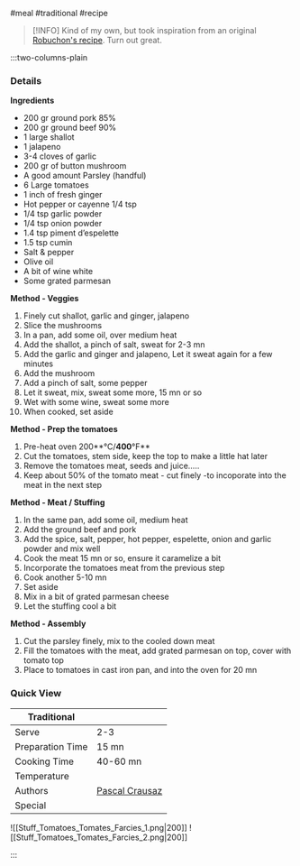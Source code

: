 #meal #traditional #recipe

> [!INFO]
> Kind of my own, but took inspiration from an original [Robuchon's recipe](https://books.google.com/books?id=cnd4RE4LecoC). Turn out great.

:::two-columns-plain

### Details
**Ingredients**

- 200 gr ground pork 85%
- 200 gr ground beef 90%
- 1 large shallot
- 1 jalapeno
- 3-4 cloves of garlic
- 200 gr of button mushroom
- A good amount Parsley (handful)
- 6 Large tomatoes
- 1 inch of fresh ginger
- Hot pepper or cayenne 1/4 tsp
- 1/4 tsp garlic powder
- 1/4 tsp onion powder
- 1.4 tsp piment d’espelette
- 1.5 tsp cumin
- Salt & pepper
- Olive oil
- A bit of wine white
- Some grated parmesan


**Method - Veggies**

1. Finely cut shallot, garlic and ginger, jalapeno
2. Slice the mushrooms
3. In a pan, add some oil, over medium heat
4. Add the shallot, a pinch of salt, sweat for 2-3 mn
5. Add the garlic and ginger and jalapeno, Let it sweat again for a few minutes
6. Add the mushroom
7. Add a pinch of salt, some pepper
8. Let it sweat, mix, sweat some more, 15 mn or so
9. Wet with some wine, sweat some more
10. When cooked, set aside

  


**Method - Prep the tomatoes**

1. Pre-heat oven 200**°C/**400**°F**
2. Cut the tomatoes, stem side, keep the top to make a little hat later
3. Remove the tomatoes meat, seeds and juice…..
4. Keep about 50% of the tomato meat - cut finely -to incoporate into the meat in the next step


**Method - Meat / Stuffing**

1. In the same pan, add some oil, medium heat
2. Add the ground beef and pork
3. Add the spice, salt, pepper, hot pepper, espelette, onion and garlic powder and mix well
4. Cook the meat 15 mn or so, ensure it caramelize a bit
5. Incorporate the tomatoes meat from the previous step
6. Cook another 5-10 mn
7. Set aside
8. Mix in a bit of grated parmesan cheese
9. Let the stuffing cool a bit

  


**Method - Assembly**

1. Cut the parsley finely, mix to the cooled down meat
2. Fill the tomatoes with the meat, add grated parmesan on top, cover with tomato top
3. Place to tomatoes in cast iron pan, and into the oven for 20 mn

  

  





### Quick View
| Traditional      |                                                |
| ---------------- | ---------------------------------------------- |
| Serve            | 2-3                                            |
| Preparation Time | 15 mn                                          |
| Cooking Time     | 40-60 mn                                       |
| Temperature      |                                                |
| Authors          | [Pascal Crausaz](mailto:pascal@askpascal.com)  |
| Special          |                                                |

![[Stuff_Tomatoes_Tomates_Farcies_1.png|200]]
![[Stuff_Tomatoes_Tomates_Farcies_2.png|200]]

:::

